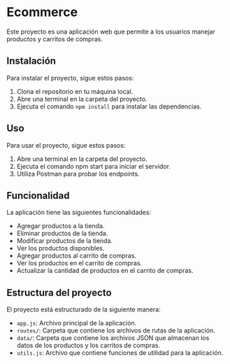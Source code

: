 # Ecommerce

Este proyecto es una aplicación web que permite a los usuarios manejar productos y carritos de compras.

## Instalación

Para instalar el proyecto, sigue estos pasos:

1. Clona el repositorio en tu máquina local.
2. Abre una terminal en la carpeta del proyecto.
3. Ejecuta el comando `npm install` para instalar las dependencias.

## Uso

Para usar el proyecto, sigue estos pasos:

1. Abre una terminal en la carpeta del proyecto.
2. Ejecuta el comando npm start para iniciar el servidor.
3. Utiliza Postman para probar los endpoints.

## Funcionalidad

La aplicación tiene las siguientes funcionalidades:

- Agregar productos a la tienda.
- Eliminar productos de la tienda.
- Modificar productos de la tienda.
- Ver los productos disponibles.
- Agregar productos al carrito de compras.
- Ver los productos en el carrito de compras.
- Actualizar la cantidad de productos en el carrito de compras.

## Estructura del proyecto

El proyecto está estructurado de la siguiente manera:

- `app.js`: Archivo principal de la aplicación.
- `routes/`: Carpeta que contiene los archivos de rutas de la aplicación.
- `data/`: Carpeta que contiene los archivos JSON que almacenan los datos de los productos y los carritos de compras.
- `utils.js`: Archivo que contiene funciones de utilidad para la aplicación.
